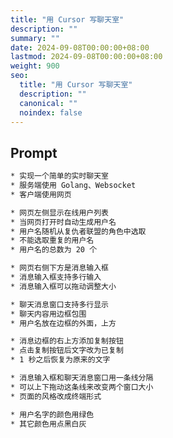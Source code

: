 ```yaml
---
title: "用 Cursor 写聊天室"
description: ""
summary: ""
date: 2024-09-08T00:00:00+08:00
lastmod: 2024-09-08T00:00:00+08:00
weight: 900
seo:
  title: "用 Cursor 写聊天室"
  description: ""
  canonical: ""
  noindex: false
---
```


## Prompt

```txt {frame="none"}
* 实现一个简单的实时聊天室
* 服务端使用 Golang、Websocket
* 客户端使用网页
```

```txt {frame="none"}
* 网页左侧显示在线用户列表
* 当网页打开时自动生成用户名
* 用户名随机从复仇者联盟的角色中选取
* 不能选取重复的用户名
* 用户名的总数为 20 个
```

```txt {frame="none"}
* 网页右侧下方是消息输入框
* 消息输入框支持多行输入
* 消息输入框可以拖动调整大小
```

```txt {frame="none"}
* 聊天消息窗口支持多行显示
* 聊天内容用边框包围
* 用户名放在边框的外面，上方
```

```txt {frame="none"}
* 消息边框的右上方添加复制按钮
* 点击复制按钮后文字改为已复制
* 1 秒之后恢复为原来的文字
```

```txt {frame="none"}
* 消息输入框和聊天消息窗口用一条线分隔
* 可以上下拖动这条线来改变两个窗口大小
* 页面的风格改成终端形式
```

```txt {frame="none"}
* 用户名字的颜色用绿色
* 其它颜色用点黑白灰
```
